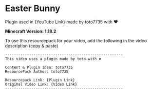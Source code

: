 # Easter Bunny

Plugin used in {YouTube Link} made by toto7735 with ❤

**Minecraft Version: 1.18.2**

To use this resourcepack for your video, add the following in the video description (copy & paste)

```
------------------------------------------------------
This video uses a plugin made by toto with ❤

Content & Plugin Idea: toto7735
ResourcePack Author: toto7735

Resourcepack Link: {Plugin Link}
Original Video Link: {Video Link}
------------------------------------------------------
```
